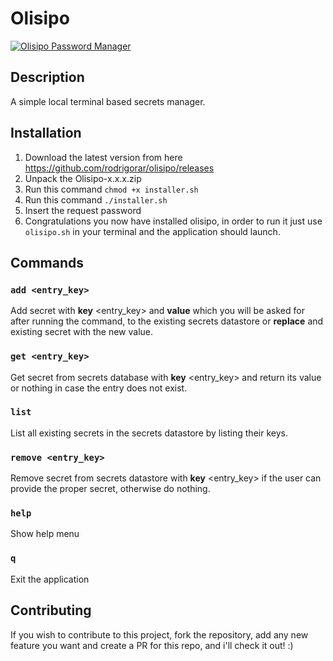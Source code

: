 # Olisipo

[![Olisipo Password Manager](https://github.com/rodrigorar/olisipo/actions/workflows/python-app.yml/badge.svg)](https://github.com/rodrigorar/olisipo/actions/workflows/python-app.yml)

## Description

A simple local terminal based secrets manager.

## Installation

1. Download the latest version from here https://github.com/rodrigorar/olisipo/releases
2. Unpack the Olisipo-x.x.x.zip
3. Run this command `chmod +x installer.sh`
4. Run this command `./installer.sh`
5. Insert the request password
6. Congratulations you now have installed olisipo, in order to run it just use `olisipo.sh` in your terminal
and the application should launch. 

## Commands

### `add <entry_key>`

Add secret with **key** \<entry_key\> and **value** which you will be asked for after running the command, to the
existing secrets datastore or **replace** and existing secret with the new value. 

### `get <entry_key>`

Get secret from secrets database with **key** \<entry_key\> and return its
value or nothing in case the entry does not exist. 

### `list`

List all existing secrets in the secrets datastore by listing their keys. 

### `remove <entry_key>`

Remove secret from secrets datastore with **key** \<entry_key\> if the user can
provide the proper secret, otherwise do nothing. 

### `help`

Show help menu

### `q`

Exit the application

## Contributing

If you wish to contribute to this project, fork the repository, add any new feature 
you want and create a PR for this repo, and i'll check it out! :) 
